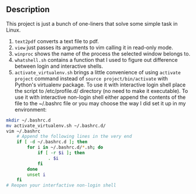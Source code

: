 Description
-----------

This project is just a bunch of one-liners that solve some simple task in Linux.

1. `text2pdf` converts a text file to pdf.
2. `view` just passes its arguments to vim calling it in read-only mode.
3. `winproc` shows the name of the process the selected window belongs to.
4. `whatshell.sh` contains a function that I used to figure out difference between login and interactive shells.
5. `activate_virtualenv.sh` brings a little convenience of using `activate project` command instead of `source project/bin/activate` with Python's virtualenv package. To use it with interactive login shell place the script to /etc/profile.d/ directory (no need to make it executable). To use it with interactive non-login shell either append the contents of the file to the ~/.bashrc file or you may choose the way I did set it up in my environment:
```bash
mkdir ~/.bashrc.d
mv activate_virtualenv.sh ~/.bashrc.d/
vim ~/.bashrc
    # Append the following lines in the very end
    if [ -d ~/.bashrc.d ]; then
        for i in ~/.bashrc.d/*.sh; do
            if [ -r $i ]; then
                . $i
            fi
        done
        unset i
    fi
# Reopen your interfactive non-login shell
```
